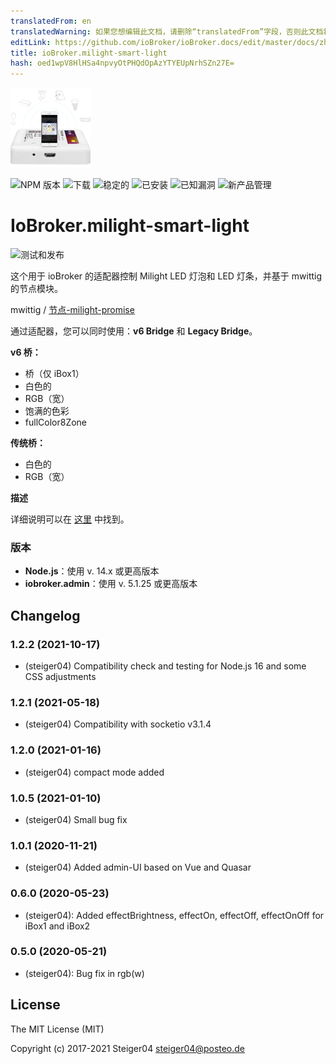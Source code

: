 ```yaml
---
translatedFrom: en
translatedWarning: 如果您想编辑此文档，请删除“translatedFrom”字段，否则此文档将再次自动翻译
editLink: https://github.com/ioBroker/ioBroker.docs/edit/master/docs/zh-cn/adapterref/iobroker.milight-smart-light/README.md
title: ioBroker.milight-smart-light
hash: oed1wpV8HlHSa4npvyOtPHQdOpAzYTYEUpNrhSZn27E=
---
```

![milight-smart-light 标志](../../../en/adapterref/iobroker.milight-smart-light/admin/milight-smart-light.png)

![NPM 版本](http://img.shields.io/npm/v/iobroker.milight-smart-light.svg)
![下载](https://img.shields.io/npm/dm/iobroker.milight-smart-light.svg)
![稳定的](http://iobroker.live/badges/milight-smart-light-stable.svg)
![已安装](http://iobroker.live/badges/milight-smart-light-installed.svg)
![已知漏洞](https://snyk.io/test/github/steiger04/ioBroker.milight-smart-light/badge.svg)
![新产品管理](https://nodei.co/npm/iobroker.milight-smart-light.png?downloads=true)

# IoBroker.milight-smart-light
![测试和发布](https://github.com/steiger04/ioBroker.milight-smart-light/workflows/Test%20and%20Release/badge.svg)

这个用于 ioBroker 的适配器控制 Milight LED 灯泡和 LED 灯条，并基于 mwittig 的节点模块。

mwittig / [节点-milight-promise](https://github.com/mwittig/node-milight-promise)

通过适配器，您可以同时使用：**v6 Bridge** 和 **Legacy Bridge**。

**v6 桥：**

- 桥（仅 iBox1）
- 白色的
- RGB（宽）
- 饱满的色彩
- fullColor8Zone

**传统桥：**

- 白色的
- RGB（宽）

**描述**

详细说明可以在 [这里](https://steiger04.github.io/milight-smart-light-doku/) 中找到。

### 版本
- **Node.js**：使用 v. 14.x 或更高版本
- **iobroker.admin**：使用 v. 5.1.25 或更高版本

## Changelog
### 1.2.2 (2021-10-17)
- (steiger04) Compatibility check and testing for Node.js 16 and some CSS adjustments
### 1.2.1 (2021-05-18)
- (steiger04) Compatibility with socketio v3.1.4 
### 1.2.0 (2021-01-16)
- (steiger04) compact mode added
### 1.0.5 (2021-01-10)
- (steiger04) Small bug fix
### 1.0.1 (2020-11-21)
- (steiger04) Added admin-UI based on Vue and Quasar
### 0.6.0 (2020-05-23)
- (steiger04): Added effectBrightness, effectOn, effectOff, effectOnOff for iBox1 and iBox2
### 0.5.0 (2020-05-21)
- (steiger04): Bug fix in rgb(w)

## License
The MIT License (MIT)

Copyright (c) 2017-2021 Steiger04 <steiger04@posteo.de>